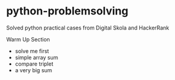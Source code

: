 # python-problemsolving
Solved python practical cases from Digital Skola and HackerRank

Warm Up Section
- solve me first
- simple array sum
- compare triplet
- a very big sum

